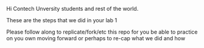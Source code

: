 Hi Contech Unversity students and rest of the world.

These are the steps that we did in your lab 1

Please follow along to replicate/fork/etc this repo 
for you be able to practice on you own moving forward
or perhaps to re-cap what we did and how

